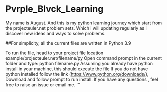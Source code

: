 # Pvrple_Blvck_Learning
My name is August. And this is my python learning journey which start from the projecteuler.net problem sets. Which i will updating regularly as i discover new ideas and ways to solve problems.

##For simplicity, all the current files are written in Python 3.9

To run the file, head to your project file location example/projecteuler.net/filename/py
Open command prompt in the current folder and type:
python filename.py
Assuming you already have python install in your machine, this should execute the file
If you do not have python installed follow the link (https://www.python.org/downloads/),
Download and follow prompt to run install.
If you have any questions , feel free to raise an issue or email me.
'''
